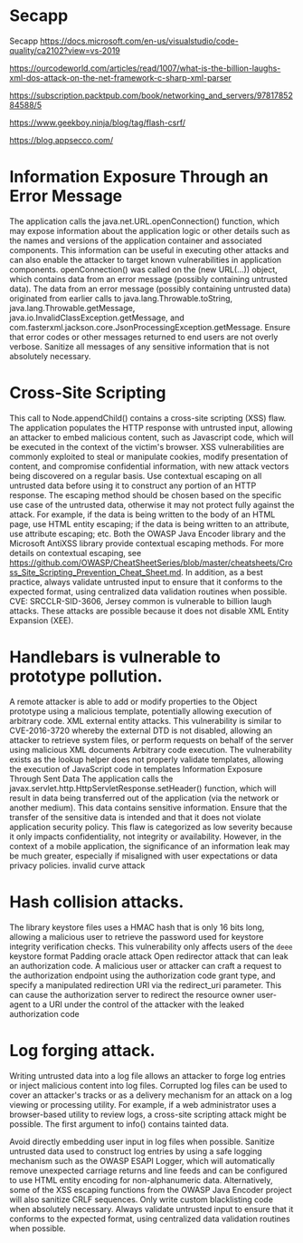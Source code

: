 # Secapp
Secapp
https://docs.microsoft.com/en-us/visualstudio/code-quality/ca2102?view=vs-2019

https://ourcodeworld.com/articles/read/1007/what-is-the-billion-laughs-xml-dos-attack-on-the-net-framework-c-sharp-xml-parser

https://subscription.packtpub.com/book/networking_and_servers/9781785284588/5

https://www.geekboy.ninja/blog/tag/flash-csrf/

https://blog.appsecco.com/


# Information Exposure Through an Error Message
The application calls the java.net.URL.openConnection() function, which may expose information about the application logic or other details such as the names and versions of the application container and associated components. This information can be useful in executing other attacks and can also enable the attacker to target known vulnerabilities in application components. openConnection() was called on the (new URL(...)) object, which contains data from an error message (possibly containing untrusted data). The data from an error message (possibly containing untrusted data) originated from earlier calls to java.lang.Throwable.toString, java.lang.Throwable.getMessage, java.io.InvalidClassException.getMessage, and com.fasterxml.jackson.core.JsonProcessingException.getMessage.
Ensure that error codes or other messages returned to end users are not overly verbose. Sanitize all messages of any sensitive information that is not absolutely necessary.

# Cross-Site Scripting
This call to Node.appendChild() contains a cross-site scripting (XSS) flaw. The application populates the HTTP response with untrusted input, allowing an attacker to embed malicious content, such as Javascript code, which will be executed in the context of the victim's browser. XSS vulnerabilities are commonly exploited to steal or manipulate cookies, modify presentation of content, and compromise confidential information, with new attack vectors being discovered on a regular basis.
Use contextual escaping on all untrusted data before using it to construct any portion of an HTTP response. The escaping method should be chosen based on the specific use case of the untrusted data, otherwise it may not protect fully against the attack. For example, if the data is being written to the body of an HTML page, use HTML entity escaping; if the data is being written to an attribute, use attribute escaping; etc. Both the OWASP Java Encoder library and the Microsoft AntiXSS library provide contextual escaping methods. For more details on contextual escaping, see https://github.com/OWASP/CheatSheetSeries/blob/master/cheatsheets/Cross_Site_Scripting_Prevention_Cheat_Sheet.md. In addition, as a best practice, always validate untrusted input to ensure that it conforms to the expected format, using centralized data validation routines when possible.
CVE: SRCCLR-SID-3606, Jersey common is vulnerable to billion laugh attacks. These attacks are possible because it does not disable XML Entity Expansion (XEE).

# Handlebars is vulnerable to prototype pollution.
A remote attacker is able to add or modify properties to the Object prototype using a malicious template, potentially allowing execution of arbitrary code.
XML external entity attacks. This vulnerability is similar to CVE-2016-3720 whereby the external DTD is not disabled, allowing an attacker to retrieve system files, or perform requests on behalf of the server using malicious XML documents
Arbitrary code execution. The vulnerability exists as the lookup helper does not properly validate templates, allowing the execution of JavaScript code in templates
Information Exposure Through Sent Data
The application calls the javax.servlet.http.HttpServletResponse.setHeader() function, which will result in data being transferred out of the application (via the network or another medium). This data contains sensitive information.
Ensure that the transfer of the sensitive data is intended and that it does not violate application security policy. This flaw is categorized as low severity because it only impacts confidentiality, not integrity or availability. However, in the context of a mobile application, the significance of an information leak may be much greater, especially if misaligned with user expectations or data privacy policies.
invalid curve attack

# Hash collision attacks.
The library keystore files uses a HMAC hash that is only 16 bits long, allowing a malicious user to retrieve the password used for keystore integrity verification checks. This vulnerability only affects users of the `deee` keystore format
Padding oracle attack
Open redirector attack that can leak an authorization code. A malicious user or attacker can craft a request to the authorization endpoint using the authorization code grant type, and specify a manipulated redirection URI via the redirect_uri parameter. This can cause the authorization server to redirect the resource owner user-agent to a URI under the control of the attacker with the leaked authorization code

# Log forging attack. 
Writing untrusted data into a log file allows an attacker to forge log entries or inject malicious content into log files. Corrupted log files can be used to cover an attacker's tracks or as a delivery mechanism for an attack on a log viewing or processing utility. For example, if a web administrator uses a browser-based utility to review logs, a cross-site scripting attack might be possible. The first argument to info() contains tainted data.

Avoid directly embedding user input in log files when possible. Sanitize untrusted data used to construct log entries by using a safe logging mechanism such as the OWASP ESAPI Logger, which will automatically remove unexpected carriage returns and line feeds and can be configured to use HTML entity encoding for non-alphanumeric data. Alternatively, some of the XSS escaping functions from the OWASP Java Encoder project will also sanitize CRLF sequences. Only write custom blacklisting code when absolutely necessary. Always validate untrusted input to ensure that it conforms to the expected format, using centralized data validation routines when possible.
